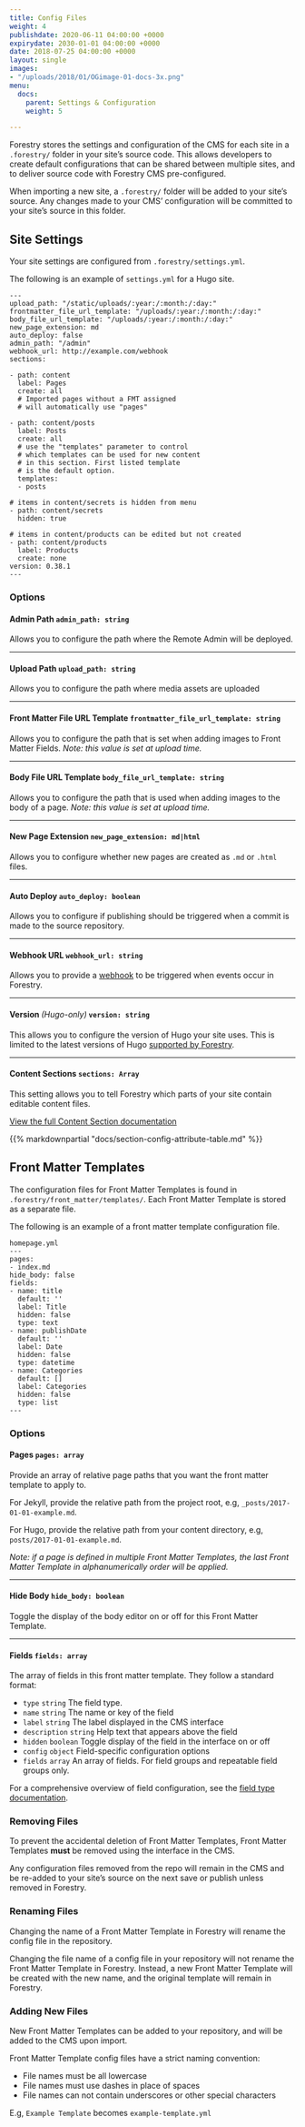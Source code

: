 ```yaml
---
title: Config Files
weight: 4
publishdate: 2020-06-11 04:00:00 +0000
expirydate: 2030-01-01 04:00:00 +0000
date: 2018-07-25 04:00:00 +0000
layout: single
images:
- "/uploads/2018/01/OGimage-01-docs-3x.png"
menu:
  docs:
    parent: Settings & Configuration
    weight: 5

---
```

Forestry stores the settings and configuration of the CMS for each site in a `.forestry/` folder in your site’s source code. This allows developers to create default configurations that can be shared between multiple sites, and to deliver source code with Forestry CMS pre-configured.

When importing a new site, a `.forestry/` folder will be added to your site’s source. Any changes made to your CMS’ configuration will be committed to your site’s source in this folder.

## Site Settings

Your site settings are configured from `.forestry/settings.yml`.

The following is an example of `settings.yml` for a Hugo site.

    ---
    upload_path: "/static/uploads/:year:/:month:/:day:"
    frontmatter_file_url_template: "/uploads/:year:/:month:/:day:"
    body_file_url_template: "/uploads/:year:/:month:/:day:"
    new_page_extension: md
    auto_deploy: false
    admin_path: "/admin"
    webhook_url: http://example.com/webhook
    sections:

    - path: content
      label: Pages
      create: all
      # Imported pages without a FMT assigned
      # will automatically use "pages"

    - path: content/posts
      label: Posts
      create: all
      # use the "templates" parameter to control
      # which templates can be used for new content
      # in this section. First listed template
      # is the default option.
      templates:
      - posts

    # items in content/secrets is hidden from menu
    - path: content/secrets
      hidden: true

    # items in content/products can be edited but not created
    - path: content/products
      label: Products
      create: none
    version: 0.38.1
    ---

### Options

<h4 id="site-settings-admin-path">Admin Path <code>admin_path: string</code></h4>

Allows you to configure the path where the Remote Admin will be deployed.

---

<h4 id="site-settings-upload-path">Upload Path <code>upload_path: string</code></h4>

Allows you to configure the path where media assets are uploaded

---

<h4 id="site-settings-front-matter-file-url">Front Matter File URL Template <code>frontmatter_file_url_template: string</code></h4>

Allows you to configure the path that is set when adding images to Front Matter Fields. _Note: this value is set at upload time._

---

<h4 id="site-settings-body-file-url">Body File URL Template <code>body_file_url_template: string</code></h4>

Allows you to configure the path that is used when adding images to the body of a page. _Note: this value is set at upload time._

---

<h4 id="site-settings-new-page-extension">New Page Extension <code>new_page_extension: md|html</code></h4>

Allows you to configure whether new pages are created as `.md` or `.html` files.

---

<h4 id="site-settings-auto-deploy">Auto Deploy <code>auto_deploy: boolean</code></h4>

Allows you to configure if publishing should be triggered when a commit is made to the source repository.

---

<h4 id="site-settings-webhook-url">Webhook URL <code>webhook_url: string</code></h4>

Allows you to provide a [webhook](/docs/hosting/webhooks/) to be triggered when events occur in Forestry.

---

<h4 id="site-settings-version">Version <em style="font-weight: normal;">(Hugo-only)</em> <code>version: string</code></h4>

This allows you to configure the version of Hugo your site uses. This is limited to the latest versions of Hugo [supported by Forestry](https://forestry.io/docs/faq/what-versions-of-hugo-do-you-support/).

---

<h4 id="site-settings-content-sections">Content Sections <code>sections: Array</code></h4>

This setting allows you to tell Forestry which parts of your site contain editable content files.

[View the full Content Section documentation](/docs/settings/content-sections)

{{% markdownpartial "docs/section-config-attribute-table.md" %}}

## Front Matter Templates

The configuration files for Front Matter Templates is found in `.forestry/front_matter/templates/`. Each Front Matter Template is stored as a separate file.

The following is an example of a front matter template configuration file.

    homepage.yml
    ---
    pages:
    - index.md
    hide_body: false
    fields:
    - name: title
      default: ''
      label: Title
      hidden: false
      type: text
    - name: publishDate
      default: ''
      label: Date
      hidden: false
      type: datetime
    - name: Categories
      default: []
      label: Categories
      hidden: false
      type: list
    ---

### Options

<h4 id="fmt-settings-pages">Pages <code>pages: array</code></h4>

Provide an array of relative page paths that you want the front matter template to apply to.

For Jekyll, provide the relative path from the project root, e.g, `_posts/2017-01-01-example.md`.

For Hugo, provide the relative path from your content directory, e.g, `posts/2017-01-01-example.md`.

_Note: if a page is defined in multiple Front Matter Templates, the last Front Matter Template in alphanumerically order will be applied._

---

<h4 id="fmt-settings-hide-body">Hide Body <code>hide_body: boolean</code></h4>

Toggle the display of the body editor on or off for this Front Matter Template.

---

<h4 id="fmt-settings-fields">Fields <code>fields: array</code></h4>

The array of fields in this front matter template. They follow a standard format:

* `type` `string` The field type.
* `name` `string` The name or key of the field
* `label` `string` The label displayed in the CMS interface
* `description` `string` Help text that appears above the field
* `hidden` `boolean` Toggle display of the field in the interface on or off
* `config` `object` Field-specific configuration options
* `fields` `array` An array of fields. For field groups and repeatable field groups only.

For a comprehensive overview of field configuration, see the [field type documentation](/docs/settings/fields).

### Removing Files

To prevent the accidental deletion of Front Matter Templates, Front Matter Templates **must** be removed using the interface in the CMS.

Any configuration files removed from the repo will remain in the CMS and be re-added to your site’s source on the next save or publish unless removed in Forestry.

### Renaming Files

Changing the name of a Front Matter Template in Forestry will rename the config file in the repository.

Changing the file name of a config file in your repository will not rename the Front Matter Template in Forestry. Instead, a new Front Matter Template will be created with the new name, and the original template will remain in Forestry.

### Adding New Files

New Front Matter Templates can be added to your repository, and will be added to the CMS upon import.

Front Matter Template config files have a strict naming convention:

* File names must be all lowercase
* File names must use dashes in place of spaces
* File names can not contain underscores or other special characters

E.g, `Example Template` becomes `example-template.yml`